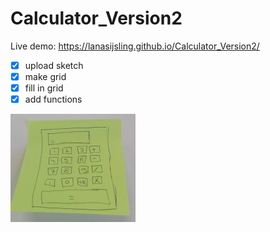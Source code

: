 # Calculator_Version2

Live demo: https://lanasijsling.github.io/Calculator_Version2/

- [x] upload sketch
- [X] make grid
- [X] fill in grid
- [X] add functions

![Sketch Calculator_Version2](Calculator_Version2.jpg)
